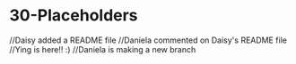 # 30-Placeholders
//Daisy added a README file
//Daniela commented on Daisy's README file
//Ying is here!! :)
//Daniela is making a new branch
